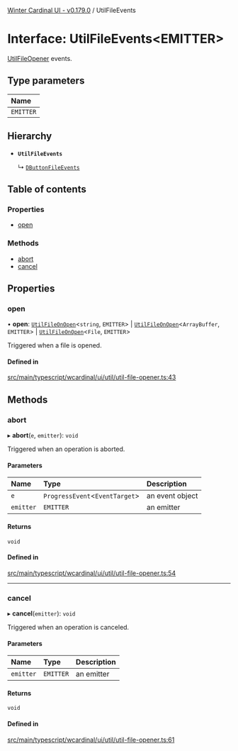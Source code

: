 [Winter Cardinal UI - v0.179.0](../index.md) / UtilFileEvents

# Interface: UtilFileEvents<EMITTER\>

[UtilFileOpener](../classes/UtilFileOpener.md) events.

## Type parameters

| Name |
| :------ |
| `EMITTER` |

## Hierarchy

- **`UtilFileEvents`**

  ↳ [`DButtonFileEvents`](DButtonFileEvents.md)

## Table of contents

### Properties

- [open](UtilFileEvents.md#open)

### Methods

- [abort](UtilFileEvents.md#abort)
- [cancel](UtilFileEvents.md#cancel)

## Properties

### open

• **open**: [`UtilFileOnOpen`](../index.md#utilfileonopen)<`string`, `EMITTER`\> \| [`UtilFileOnOpen`](../index.md#utilfileonopen)<`ArrayBuffer`, `EMITTER`\> \| [`UtilFileOnOpen`](../index.md#utilfileonopen)<`File`, `EMITTER`\>

Triggered when a file is opened.

#### Defined in

[src/main/typescript/wcardinal/ui/util/util-file-opener.ts:43](https://github.com/winter-cardinal/winter-cardinal-ui/blob/v0.179.0/src/main/typescript/wcardinal/ui/util/util-file-opener.ts#L43)

## Methods

### abort

▸ **abort**(`e`, `emitter`): `void`

Triggered when an operation is aborted.

#### Parameters

| Name | Type | Description |
| :------ | :------ | :------ |
| `e` | `ProgressEvent`<`EventTarget`\> | an event object |
| `emitter` | `EMITTER` | an emitter |

#### Returns

`void`

#### Defined in

[src/main/typescript/wcardinal/ui/util/util-file-opener.ts:54](https://github.com/winter-cardinal/winter-cardinal-ui/blob/v0.179.0/src/main/typescript/wcardinal/ui/util/util-file-opener.ts#L54)

___

### cancel

▸ **cancel**(`emitter`): `void`

Triggered when an operation is canceled.

#### Parameters

| Name | Type | Description |
| :------ | :------ | :------ |
| `emitter` | `EMITTER` | an emitter |

#### Returns

`void`

#### Defined in

[src/main/typescript/wcardinal/ui/util/util-file-opener.ts:61](https://github.com/winter-cardinal/winter-cardinal-ui/blob/v0.179.0/src/main/typescript/wcardinal/ui/util/util-file-opener.ts#L61)
